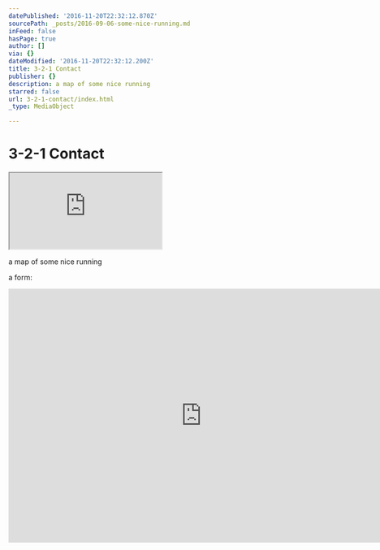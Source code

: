 ```yaml
---
datePublished: '2016-11-20T22:32:12.870Z'
sourcePath: _posts/2016-09-06-some-nice-running.md
inFeed: false
hasPage: true
author: []
via: {}
dateModified: '2016-11-20T22:32:12.200Z'
title: 3-2-1 Contact
publisher: {}
description: a map of some nice running
starred: false
url: 3-2-1-contact/index.html
_type: MediaObject

---
```

# 3-2-1 Contact

<iframe src="https://the-grid.github.io/ed-location/?latitude=20&amp;longitude=-35&amp;zoom=15&amp;address=Park%20Trl%2C%20San%20Francisco%2C%20California%2094129%2C%20United%20States" style=""></iframe>

a map of some nice running

a form:

<iframe src="https://cdn.embedly.com/widgets/media.html?src=https%3A%2F%2Fdocs.google.com%2Fforms%2Fd%2Fe%2F1FAIpQLSeQ05tjL0TmO4ZjTxtz3Vs4OW3XH-QQ-dnd4QbqtiJlJ7pUog%2Fviewform%3Fembedded%3Dtrue&amp;url=https%3A%2F%2Fdocs.google.com%2Fforms%2Fd%2Fe%2F1FAIpQLSeQ05tjL0TmO4ZjTxtz3Vs4OW3XH-QQ-dnd4QbqtiJlJ7pUog%2Fviewform%3Fff&amp;image=https%3A%2F%2Flh5.googleusercontent.com%2FWbyayJzo_6YdvsaKVJhJ93ap5de8Y5sKFySwDYIDGiG3vCnqNRjjnX3dOGL_dCmgg7o%3Dw1200-h630-p&amp;key=b7d04c9b404c499eba89ee7072e1c4f7&amp;type=text%2Fhtml&amp;schema=google" width="760" height="500" scrolling="no" frameborder="0" allowfullscreen="" style=""></iframe>